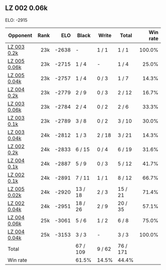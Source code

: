 ## LZ 002 0.06k ##

ELO: -2915

Opponent | Rank | ELO | Black | Write | Total | Win rate
---------|-----:|----:|-------|-------|-------|-------:
[LZ 003 0.2k](LZ%20003%200.2k.md) | 23k | -2638 | - | 1 / 1 | 1 / 1 | 100.0%
[LZ 005 0.06k](LZ%20005%200.06k.md) | 23k | -2715 | 1 / 4 | - | 1 / 4 | 25.0%
[LZ 005 0.04k](LZ%20005%200.04k.md) | 23k | -2757 | 1 / 4 | 0 / 3 | 1 / 7 | 14.3%
[LZ 004 0.2k](LZ%20004%200.2k.md) | 23k | -2779 | 2 / 9 | 0 / 3 | 2 / 12 | 16.7%
[LZ 003 0.06k](LZ%20003%200.06k.md) | 23k | -2784 | 2 / 4 | 0 / 2 | 2 / 6 | 33.3%
[LZ 003 0.1k](LZ%20003%200.1k.md) | 23k | -2789 | 3 / 8 | 0 / 2 | 3 / 10 | 30.0%
[LZ 003 0.04k](LZ%20003%200.04k.md) | 24k | -2812 | 1 / 3 | 2 / 18 | 3 / 21 | 14.3%
[LZ 002 0.2k](LZ%20002%200.2k.md) | 24k | -2833 | 6 / 15 | 0 / 4 | 6 / 19 | 31.6%
[LZ 004 0.1k](LZ%20004%200.1k.md) | 24k | -2887 | 5 / 9 | 0 / 3 | 5 / 12 | 41.7%
[LZ 002 0.1k](LZ%20002%200.1k.md) | 24k | -2891 | 7 / 11 | 1 / 1 | 8 / 12 | 66.7%
[LZ 005 0.02k](LZ%20005%200.02k.md) | 24k | -2920 | 13 / 18 | 2 / 3 | 15 / 21 | 71.4%
[LZ 002 0.04k](LZ%20002%200.04k.md) | 24k | -2951 | 18 / 26 | 2 / 9 | 20 / 35 | 57.1%
[LZ 004 0.06k](LZ%20004%200.06k.md) | 25k | -3061 | 5 / 6 | 1 / 2 | 6 / 8 | 75.0%
[LZ 004 0.04k](LZ%20004%200.04k.md) | 25k | -3153 | 3 / 3 | - | 3 / 3 | 100.0%
Total | | | 67 / 109 | 9 / 62 | 76 / 171 | 
Win rate| | | 61.5% | 14.5% | 44.4% | 
